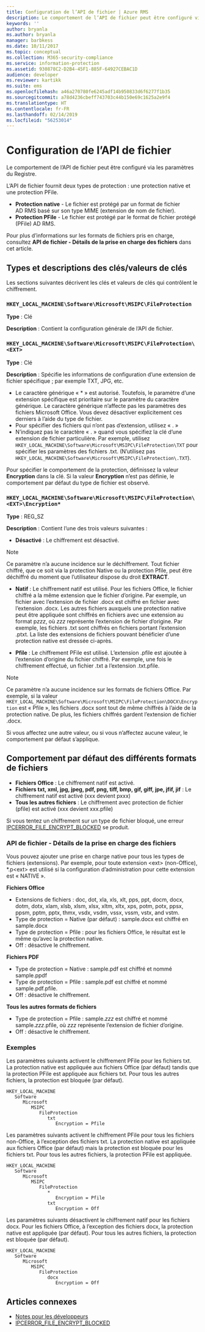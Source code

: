```yaml
---
title: Configuration de l’API de fichier | Azure RMS
description: Le comportement de l’API de fichier peut être configuré via les paramètres du Registre.
keywords: ''
author: bryanla
ms.author: bryanla
manager: barbkess
ms.date: 10/11/2017
ms.topic: conceptual
ms.collection: M365-security-compliance
ms.service: information-protection
ms.assetid: 930878C2-D2B4-45F1-885F-64927CEBAC1D
audience: developer
ms.reviewer: kartikk
ms.suite: ems
ms.openlocfilehash: a46a270780fe6245adf14b950833d6f6277f1b35
ms.sourcegitcommit: a78d4236cbeff743703c44b150e69c1625a2e9f4
ms.translationtype: HT
ms.contentlocale: fr-FR
ms.lasthandoff: 02/14/2019
ms.locfileid: "56253014"
---
```

# <a name="file-api-configuration"></a>Configuration de l’API de fichier


Le comportement de l’API de fichier peut être configuré via les paramètres du Registre.

L’API de fichier fournit deux types de protection : une protection native et une protection PFile.

-   **Protection native** - Le fichier est protégé par un format de fichier AD RMS basé sur son type MIME (extension de nom de fichier).
-   **Protection PFile** - Le fichier est protégé par le format de fichier protégé (PFile) AD RMS.

Pour plus d’informations sur les formats de fichiers pris en charge, consultez **API de fichier - Détails de la prise en charge des fichiers** dans cet article.

## <a name="keykey-value-types-and-descriptions"></a>Types et descriptions des clés/valeurs de clés

Les sections suivantes décrivent les clés et valeurs de clés qui contrôlent le chiffrement.

### `HKEY_LOCAL_MACHINE\Software\Microsoft\MSIPC\FileProtection`

**Type** : Clé

**Description** : Contient la configuration générale de l’API de fichier.

### `HKEY_LOCAL_MACHINE\Software\Microsoft\MSIPC\FileProtection\<EXT>`

**Type** : Clé

**Description** : Spécifie les informations de configuration d’une extension de fichier spécifique ; par exemple TXT, JPG, etc.

- Le caractère générique « * » est autorisé. Toutefois, le paramètre d’une extension spécifique est prioritaire sur le paramètre du caractère générique. Le caractère générique n’affecte pas les paramètres des fichiers Microsoft Office. Vous devez désactiver explicitement ces derniers à l’aide du type de fichier.
- Pour spécifier des fichiers qui n’ont pas d’extension, utilisez « . »
- N’indiquez pas le caractère « . » quand vous spécifiez la clé d’une extension de fichier particulière. Par exemple, utilisez `HKEY_LOCAL_MACHINE\Software\Microsoft\MSIPC\FileProtection\TXT` pour spécifier les paramètres des fichiers .txt. (N’utilisez pas `HKEY_LOCAL_MACHINE\Software\Microsoft\MSIPC\FileProtection\.TXT`).

Pour spécifier le comportement de la protection, définissez la valeur **Encryption** dans la clé. Si la valeur **Encryption** n’est pas définie, le comportement par défaut du type de fichier est observé.


### `HKEY_LOCAL_MACHINE\Software\Microsoft\MSIPC\FileProtection\<EXT>\Encryption*`

**Type** : REG_SZ

**Description** : Contient l’une des trois valeurs suivantes :

- **Désactivé** : Le chiffrement est désactivé.

> [!Note]
> Ce paramètre n’a aucune incidence sur le déchiffrement. Tout fichier chiffré, que ce soit via la protection Native ou la protection Pfile, peut être déchiffré du moment que l’utilisateur dispose du droit **EXTRACT**.

- **Natif** :  Le chiffrement natif est utilisé. Pour les fichiers Office, le fichier chiffré a la même extension que le fichier d’origine. Par exemple, un fichier avec l’extension de fichier .docx est chiffré en fichier avec l’extension .docx. Les autres fichiers auxquels une protection native peut être appliquée sont chiffrés en fichiers avec une extension au format p*zzz*, où *zzz* représente l’extension de fichier d’origine. Par exemple, les fichiers .txt sont chiffrés en fichiers portant l’extension .ptxt. La liste des extensions de fichiers pouvant bénéficier d’une protection native est dressée ci-après.

- **Pfile** : Le chiffrement PFile est utilisé. L’extension .pfile est ajoutée à l’extension d’origine du fichier chiffré. Par exemple, une fois le chiffrement effectué, un fichier .txt a l’extension .txt.pfile.


> [!Note]
> Ce paramètre n’a aucune incidence sur les formats de fichiers Office. Par exemple, si la valeur `HKEY_LOCAL_MACHINE\Software\Microsoft\MSIPC\FileProtection\DOCX\Encryption` est « Pfile », les fichiers .docx sont tout de même chiffrés à l’aide de la protection native. De plus, les fichiers chiffrés gardent l’extension de fichier .docx.

Si vous affectez une autre valeur, ou si vous n’affectez aucune valeur, le comportement par défaut s’applique.

## <a name="default-behavior-for-different-file-formats"></a>Comportement par défaut des différents formats de fichiers

-   **Fichiers Office** : Le chiffrement natif est activé.
-   **Fichiers txt, xml, jpg, jpeg, pdf, png, tiff, bmp, gif, giff, jpe, jfif, jif** : Le chiffrement natif est activé (xxx devient pxxx)
-   **Tous les autres fichiers** : Le chiffrement avec protection de fichier (pfile) est activé (xxx devient xxx.pfile)

Si vous tentez un chiffrement sur un type de fichier bloqué, une erreur [IPCERROR\_FILE\_ENCRYPT\_BLOCKED](https://msdn.microsoft.com/library/hh535248.aspx) se produit.

### <a name="file-api---file-support-details"></a>API de fichier - Détails de la prise en charge des fichiers

Vous pouvez ajouter une prise en charge native pour tous les types de fichiers (extensions). Par exemple, pour toute extension &lt;ext&gt; (non-Office), \*.p&lt;ext&gt; est utilisé si la configuration d’administration pour cette extension est « NATIVE ».

**Fichiers Office**

-   Extensions de fichiers : doc, dot, xla, xls, xlt, pps, ppt, docm, docx, dotm, dotx, xlam, xlsb, xlsm, xlsx, xltm, xltx, xps, potm, potx, ppsx, ppsm, pptm, pptx, thmx, vsdx, vsdm, vssx, vssm, vstx, and vstm. 
-   Type de protection = Native (par défaut) : sample.docx est chiffré en sample.docx
-   Type de protection = Pfile : pour les fichiers Office, le résultat est le même qu’avec la protection native.
-   Off : désactive le chiffrement.

**Fichiers PDF**

-   Type de protection = Native : sample.pdf est chiffré et nommé sample.ppdf
-   Type de protection = Pfile : sample.pdf est chiffré et nommé sample.pdf.pfile.
-   Off : désactive le chiffrement.

**Tous les autres formats de fichiers**

-   Type de protection = Pfile : sample.*zzz* est chiffré et nommé sample.*zzz*.pfile, où *zzz* représente l’extension de fichier d’origine.
-   Off : désactive le chiffrement.

### <a name="examples"></a>Exemples

Les paramètres suivants activent le chiffrement PFile pour les fichiers txt. La protection native est appliquée aux fichiers Office (par défaut) tandis que la protection PFile est appliquée aux fichiers txt. Pour tous les autres fichiers, la protection est bloquée (par défaut).

```
HKEY_LOCAL_MACHINE
   Software
      Microsoft
         MSIPC
            FileProtection
               txt
                  Encryption = Pfile
```

Les paramètres suivants activent le chiffrement PFile pour tous les fichiers non-Office, à l’exception des fichiers txt. La protection native est appliquée aux fichiers Office (par défaut) mais la protection est bloquée pour les fichiers txt. Pour tous les autres fichiers, la protection PFile est appliquée.

```
HKEY_LOCAL_MACHINE
   Software
      Microsoft
         MSIPC
            FileProtection
               *
                  Encryption = Pfile
               txt
                  Encryption = Off
```

Les paramètres suivants désactivent le chiffrement natif pour les fichiers docx. Pour les fichiers Office, à l’exception des fichiers docx, la protection native est appliquée (par défaut). Pour tous les autres fichiers, la protection est bloquée (par défaut).

```
HKEY_LOCAL_MACHINE
   Software
      Microsoft
         MSIPC
            FileProtection
               docx
                  Encryption = Off
```

## <a name="related-articles"></a>Articles connexes

- [Notes pour les développeurs](developer-notes.md)
- [IPCERROR\_FILE\_ENCRYPT\_BLOCKED](https://msdn.microsoft.com/library/hh535248.aspx)
